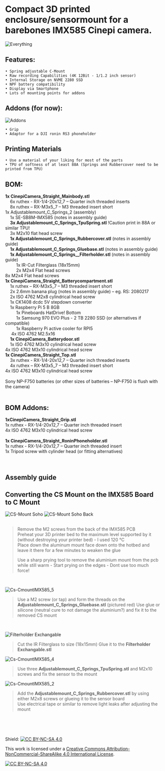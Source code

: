 # Compact 3D printed enclosure/sensormount for a barebones IMX585 Cinepi camera.

![Everything](https://github.com/user-attachments/assets/079fca57-33fe-423a-bf2a-d652175576f4)

## Features:
    • Spring adjustable C-Mount
    • Raw recording Capabilities (4K 12Bit - 1/1.2 inch sensor)
    • Internal Storage on NVME 2280 SSD
    • NPF battery compatibility
    • Display via Smartphone
    • Lots of mounting points for addons

## Addons (for now):
![Addons](https://github.com/user-attachments/assets/83abdb2c-125f-46df-810e-0043b5c8d49c)

    • Grip
    • Adaptor for a DJI ronin RS3 phoneholder

## Printing Materials

    • Use a material of your liking for most of the parts
    • TPU of softness of at least 88A (Springs and Rubbercover need to be printed from TPU)



## BOM:
**1x CinepiCamera_Straight_Mainbody.stl**<br>
	&nbsp;&nbsp;&nbsp;&nbsp;6x ruthex - RX-1/4-20x12,7 – Quarter inch threaded inserts<br>
	&nbsp;&nbsp;&nbsp;&nbsp;8x ruthex – RX-M3x5_7 – M3 threaded insert short<br>
1x Adjustablemount_C_Springs_2 (assembly)<br>
	&nbsp;&nbsp;&nbsp;&nbsp;1x SE-SB8M-IMX585 (notes in assembly guide)<br>
	&nbsp;&nbsp;&nbsp;&nbsp;**3x Adjustablemount_C_Springs_TpuSpring.stl** !Caution print in 88A or similar TPU!<br>
	&nbsp;&nbsp;&nbsp;&nbsp;3x M2x10 flat head screw<br>
	&nbsp;&nbsp;&nbsp;&nbsp;**1x Adjustablemount_C_Springs_Rubbercover.stl** (notes in assembly guide)<br>
	&nbsp;&nbsp;&nbsp;&nbsp;**1x Adjustablemount_C_Springs_Gluebase.stl** (notes in assembly guide)<br>
	&nbsp;&nbsp;&nbsp;&nbsp;**1x Adjustablemount_C_Springs__Filterholder.stl** (notes in assembly guide)<br>
	&nbsp;&nbsp;&nbsp;&nbsp;&nbsp;&nbsp;&nbsp;&nbsp;	1x IR-Cut Filterglass (18x15mm)<br>
	&nbsp;&nbsp;&nbsp;&nbsp;&nbsp;&nbsp;&nbsp;&nbsp;  2x M2x4 Flat head screws<br>
8x M2x4 Flat head screws<br>
**1x CinepiCamera_Straight_Batterycompartment.stl**<br>
	&nbsp;&nbsp;&nbsp;&nbsp;1x ruthex – RX-M3x5_7 – M3 threaded insert short<br>
	&nbsp;&nbsp;&nbsp;&nbsp;2x 2.6mm banana plug (notes in assembly guide) – eg. RS: 2080217<br>
	&nbsp;&nbsp;&nbsp;&nbsp;2x ISO 4762 M2x8 cylindrical head screw<br>
	&nbsp;&nbsp;&nbsp;&nbsp;1x CK1408 dcdc 5V stepdown converter<br>
	&nbsp;&nbsp;&nbsp;&nbsp;1x Raspberry Pi 5 B 8GB<br>
	&nbsp;&nbsp;&nbsp;&nbsp;&nbsp;&nbsp;&nbsp;&nbsp;	1x Pineboards HatDrive! Bottom<br>
	&nbsp;&nbsp;&nbsp;&nbsp;&nbsp;&nbsp;&nbsp;&nbsp;	1x Samsung 970 EVO Plus - 2 TB 2280 SSD (or alternatives if compatible)<br>
	&nbsp;&nbsp;&nbsp;&nbsp;&nbsp;&nbsp;&nbsp;&nbsp;	1x Raspberry Pi active cooler for RPI5<br>
	&nbsp;&nbsp;&nbsp;&nbsp;	4x ISO 4762 M2.5x16<br>
	&nbsp;&nbsp;&nbsp;&nbsp;**1x CinepiCamera_Batterydoor.stl**<br>
	&nbsp;&nbsp;&nbsp;&nbsp;1x ISO 4762 M3x10 cylindrical head screw<br>
4x ISO 4762 M3x10 cylindrical head screw<br>
**1x CinepiCamera_Straight_Top.stl**<br>
	&nbsp;&nbsp;&nbsp;&nbsp;3x ruthex - RX-1/4-20x12,7 – Quarter inch threaded inserts<br>
	&nbsp;&nbsp;&nbsp;&nbsp;4x ruthex – RX-M3x5_7 – M3 threaded insert short<br>
4x ISO 4762 M3x10 cylindrical head screw<br>
<br>
Sony NP-F750 batteries (or other sizes of batteries – NP-F750 is flush with the camera)<br>
<br>

## BOM Addons:

**1xCinepiCamera_Straight_Grip.stl**<br>
	1x ruthex - RX-1/4-20x12,7 – Quarter inch threaded insert<br>
4x ISO 4762 M3x10 cylindrical head screw<br>
<br>
**1x CinepiCamera_Straight_RoninPhoneholder.stl**<br>
	1x ruthex - RX-1/4-20x12,7 – Quarter inch threaded insert<br>
1x Tripod screw with cylinder head (or fitting alternatives)<br>
<br>
<br>

## Assembly guide

## Converting the CS Mount on the IMX585 Board to C Mount

![CS-Mount Soho](https://github.com/user-attachments/assets/b97c1c37-a97e-40ba-9476-59c61ec7b16d)
![CS-Mount Soho Back](https://github.com/user-attachments/assets/ab3c3305-38e3-424e-b826-92cbec27d716)
<br><br>
>Remove the M2 screws from the back of the IMX585 PCB<br>
>Preheat your 3D printer bed to the maximum level supported by it (without destroying your printer bed) - I used 120 °C<br>
>Place down the aluminum mount face down onto the hotbed and leave it there for a few minutes to weaken the glue<br>
>
>Use a sharp prying tool to remove the aluminium mount from the pcb while still warm - Start prying on the edges - Dont use too much force!<br>
<br>

![Cs-CmountIMX585_5](https://github.com/user-attachments/assets/613d958d-5dbb-4cd8-9c25-6b4968bf080a)

>Use a M2 screw (or tap) and form the threads on the **Adjustablemount_C_Springs_Gluebase.stl** (pictured red)
>Use glue or silicone (neutral cure to not damage the aluminium?) and fix it to the removed CS mount
<br>

![Filterholder Exchangable](https://github.com/user-attachments/assets/420435e9-058b-40bf-b899-7798f06234d1)

>Cut the IR Filterglass to size (18x15mm)
>Glue it to the **Filterholder Exchangable.stl**

![Cs-CmountIMX585_4](https://github.com/user-attachments/assets/988a0cd6-8c86-4557-a9ce-6c680f684ac8)

>Use three **Adjustablemount_C_Springs_TpuSpring.stl** and M2x10 screws and fix the sensor to the mount<br>

![Cs-CmountIMX585_2](https://github.com/user-attachments/assets/e05596cd-5226-4206-92dd-81cf4713ce1c)


>Add the **Adjustablemount_C_Springs_Rubbercover.stl** by using either M2x8 screws or glueing it to the sensor board<br>
>Use electrical tape or similar to remove light leaks after adjusting the mount<br>

<br>
<br>
<br>


Shield: [![CC BY-NC-SA 4.0][cc-by-nc-sa-shield]][cc-by-nc-sa]

This work is licensed under a
[Creative Commons Attribution-NonCommercial-ShareAlike 4.0 International License][cc-by-nc-sa].

[![CC BY-NC-SA 4.0][cc-by-nc-sa-image]][cc-by-nc-sa]

[cc-by-nc-sa]: http://creativecommons.org/licenses/by-nc-sa/4.0/
[cc-by-nc-sa-image]: https://licensebuttons.net/l/by-nc-sa/4.0/88x31.png
[cc-by-nc-sa-shield]: https://img.shields.io/badge/License-CC%20BY--NC--SA%204.0-lightgrey.svg
